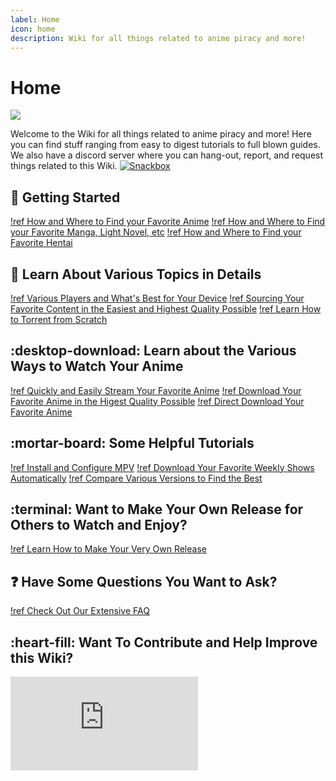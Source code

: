 ```yaml
---
label: Home
icon: home
description: Wiki for all things related to anime piracy and more!
---
```


# Home
![](https://user-images.githubusercontent.com/78981416/214677895-b5497a9f-b78c-4c26-8ef3-880594c67e7a.png)

Welcome to the Wiki for all things related to anime piracy and more!
Here you can find stuff ranging from easy to digest tutorials to full blown guides.
We also have a discord server where you can hang-out, report, and request things related to this Wiki.
[![Snackbox](https://discordapp.com/api/guilds/974468300304171038/widget.png?style=banner2)](https://discord.gg/snackbox)

## :rocket: Getting Started

[!ref How and Where to Find your Favorite Anime](/getting-started/anime/)
[!ref How and Where to Find your Favorite Manga, Light Novel, etc](/getting-started/literature/)
[!ref How and Where to Find your Favorite Hentai](/getting-started/hentai/)

## :book: Learn About Various Topics in Details

[!ref Various Players and What's Best for Your Device](/guides/playback/)
[!ref Sourcing Your Favorite Content in the Easiest and Highest Quality Possible](/guides/playback/)
[!ref Learn How to Torrent from Scratch](/guides/torrenting/)

## :desktop-download: Learn about the Various Ways to Watch Your Anime

[!ref Quickly and Easily Stream Your Favorite Anime](/sourcing/streaming/)
[!ref Download Your Favorite Anime in the Higest Quality Possible](/sourcing/public-trackers/)
[!ref Direct Download Your Favorite Anime](/sourcing/ddl/)

## :mortar-board: Some Helpful Tutorials

[!ref Install and Configure MPV](/tutorials/mpv/)
[!ref Download Your Favorite Weekly Shows Automatically](/tutorials/rss/)
[!ref Compare Various Versions to Find the Best](/tutorials/comparison/)

## :terminal: Want to Make Your Own Release for Others to Watch and Enjoy?

[!ref Learn How to Make Your Very Own Release](/advanced/release-standards/)

## :question: Have Some Questions You Want to Ask?

[!ref Check Out Our Extensive FAQ](/resources/faq/)

## :heart-fill: Want To Contribute and Help Improve this Wiki?

![ref Read How to Contribute](https://github.com/Snaacky/thewiki/blob/master/README.md)
